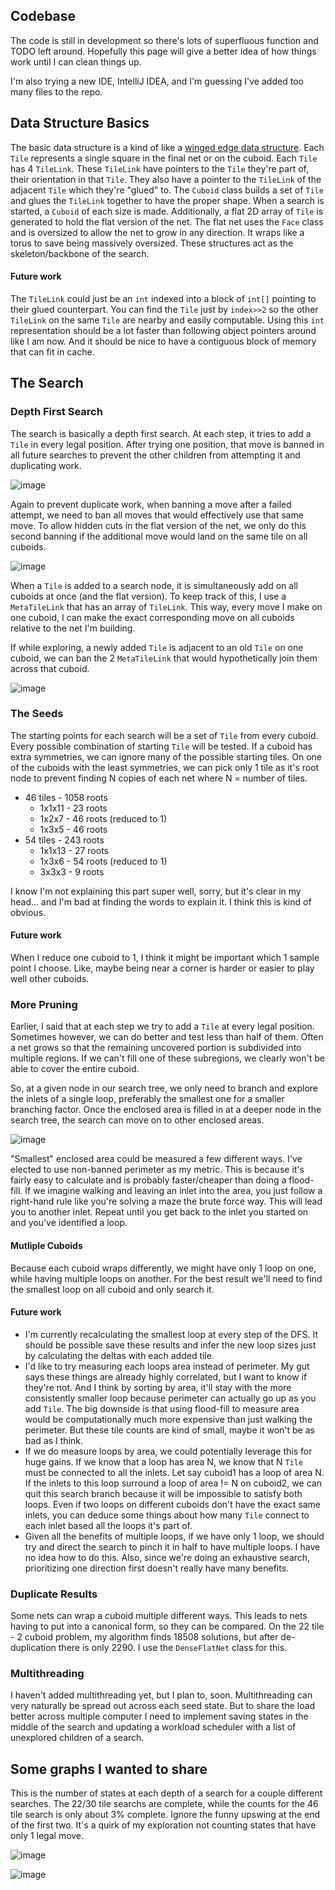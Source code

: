 ## Codebase

The code is still in development so there's lots of superfluous function and
TODO left around. Hopefully this page will give a better idea of how things work
until I can clean things up.

I'm also trying a new IDE, IntelliJ IDEA, and I'm guessing I've added too many
files to the repo.

## Data Structure Basics

The basic data structure is a kind of like
a [winged edge data structure](https://en.wikipedia.org/wiki/Doubly_connected_edge_list).
Each `Tile` represents a single square in the final net or on the cuboid.
Each `Tile` has 4 `TileLink`. These `TileLink` have pointers to the `Tile`
they're part of, their orientation in that `Tile`. They also have a pointer to
the `TileLink` of the adjacent `Tile` which they're "glued" to. The `Cuboid`
class builds a set of `Tile` and glues the `TileLink` together to have the
proper shape. When a search is started, a `Cuboid` of each size is made.
Additionally, a flat 2D array of `Tile` is generated to hold the flat version of
the net. The flat net uses the `Face` class and is oversized to allow the net to
grow in any direction. It wraps like a torus to save being massively oversized.
These structures act as the skeleton/backbone of the search.

#### Future work

The `TileLink` could just be an `int` indexed into a block of `int[]` pointing
to their glued counterpart. You can find the `Tile` just by `index>>2` so the
other `TileLink` on the same `Tile` are nearby and easily computable. Using
this `int` representation should be a lot faster than following object pointers
around like I am now. And it should be nice to have a contiguous block of memory
that can fit in cache.

## The Search

### Depth First Search

The search is basically a depth first search. At each step, it tries to add
a `Tile` in every legal position. After trying one position, that move is banned
in all future searches to prevent the other children from attempting it and
duplicating work.

![image](dfs.png)

Again to prevent duplicate work, when banning a move after a failed attempt, we
need to ban all moves that would effectively use that same move. To allow hidden
cuts in the flat version of the net, we only do this second banning if the
additional move would land on the same tile on all cuboids.

![image](banning1.png)

When a `Tile` is added to a search node, it is simultaneously add on all cuboids
at once (and the flat version). To keep track of this, I use a `MetaTileLink`
that has an array of `TileLink`. This way, every move I make on one cuboid, I
can make the exact corresponding move on all cuboids relative to the net I'm
building.

If while exploring, a newly added `Tile` is adjacent to an old `Tile` on one
cuboid, we can ban the 2 `MetaTileLink` that would hypothetically join them
across that cuboid.

![image](banning2.png)

### The Seeds

The starting points for each search will be a set of `Tile` from every cuboid.
Every possible combination of starting `Tile` will be tested. If a cuboid has
extra symmetries, we can ignore many of the possible starting tiles. On one of
the cuboids with the least symmetries, we can pick only 1 tile as it's root node
to prevent finding N copies of each net where N = number of tiles.

- 46 tiles - 1058 roots
    - 1x1x11 - 23 roots
    - 1x2x7 - 46 roots (reduced to 1)
    - 1x3x5 - 46 roots
- 54 tiles - 243 roots
    - 1x1x13 - 27 roots
    - 1x3x6 - 54 roots (reduced to 1)
    - 3x3x3 - 9 roots

I know I'm not explaining this part super well, sorry, but it's clear in my
head... and I'm bad at finding the words to explain it. I think this is kind of
obvious.

#### Future work

When I reduce one cuboid to 1, I think it might be important which 1 sample
point I choose. Like, maybe being near a corner is harder or easier to play well
other cuboids.

### More Pruning

Earlier, I said that at each step we try to add a `Tile` at every legal
position. Sometimes however, we can do better and test less than half of them.
Often a net grows so that the remaining uncovered portion is subdivided into
multiple regions. If we can't fill one of these subregions, we clearly won't be
able to cover the entire cuboid.

So, at a given node in our search tree, we only need to branch and explore the
inlets of a single loop, preferably the smallest one for a smaller branching
factor. Once the enclosed area is filled in at a deeper node in the search tree,
the search can move on to other enclosed areas.

![image](loops.png)

"Smallest" enclosed area could be measured a few different ways. I've elected to
use non-banned perimeter as my metric. This is because it's fairly easy to
calculate and is probably faster/cheaper than doing a flood-fill. If we imagine
walking and leaving an inlet into the area, you just follow a right-hand rule
like you're solving a maze the brute force way. This will lead you to another
inlet. Repeat until you get back to the inlet you started on and you've
identified a loop.

#### Mutliple Cuboids

Because each cuboid wraps differently, we might have only 1 loop on one, while
having multiple loops on another. For the best result we'll need to find the
smallest loop on all cuboid and only search it.

#### Future work

- I'm currently recalculating the smallest loop at every step of the DFS. It
  should be possible save these results and infer the new loop sizes just by
  calculating the deltas with each added tile.
- I'd like to try measuring each loops area instead of perimeter. My gut says
  these things are already highly correlated, but I want to know if they're not.
  And I think by sorting by area, it'll stay with the more consistently smaller
  loop because perimeter can actually go up as you add `Tile`. The big downside
  is that using flood-fill to measure area would be computationally much more
  expensive than just walking the perimeter. But these tile counts are kind of
  small, maybe it won't be as bad as I think.
- If we do measure loops by area, we could potentially leverage this for huge
  gains. If we know that a loop has area N, we know that N `Tile` must be
  connected to all the inlets. Let say cuboid1 has a loop of area N. If the
  inlets to this loop surround a loop of area != N on cuboid2, we can quit this
  search branch because it will be impossible to satisfy both loops. Even if two
  loops on different cuboids don't have the exact same inlets, you can deduce
  some things about how many `Tile` connect to each inlet based all the loops
  it's part of.
- Given all the benefits of multiple loops, if we have only 1 loop, we should
  try and direct the search to pinch it in half to have multiple loops. I have
  no idea how to do this. Also, since we're doing an exhaustive search,
  prioritizing one direction first doesn't really have many benefits.

### Duplicate Results

Some nets can wrap a cuboid multiple different ways. This leads to nets having
to put into a canonical form, so they can be compared. On the 22 tile - 2 cuboid
problem, my algorithm finds 18508 solutions, but after de-duplication there is
only 2290. I use the `DenseFlatNet` class for this.

### Multithreading

I haven't added multithreading yet, but I plan to, soon. Multithreading can very
naturally be spread out across each seed state. But to share the load better
across multiple computer I need to implement saving states in the middle of the
search and updating a workload scheduler with a list of unexplored children of a
search.

## Some graphs I wanted to share

This is the number of states at each depth of a search for a couple different
searches. The 22/30 tile searchs are complete, while the counts for the 46 tile
search is only about 3% complete. Ignore the funny upswing at the end of the
first two. It's a quirk of my exploration not counting states that have only 1
legal move.

![image](state_count.png)

![image](branching.png)